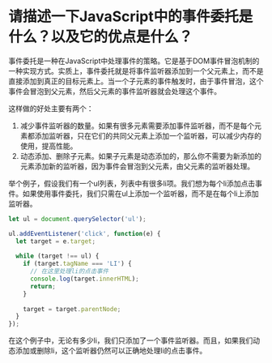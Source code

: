 # 请描述一下JavaScript中的事件委托是什么？以及它的优点是什么？

事件委托是一种在JavaScript中处理事件的策略。它是基于DOM事件冒泡机制的一种实现方式。实质上，事件委托就是将事件监听器添加到一个父元素上，而不是直接添加到真正的目标元素上。当一个子元素的事件触发时，由于事件冒泡，这个事件会冒泡到父元素，然后父元素的事件监听器就会处理这个事件。

这样做的好处主要有两个：
1. 减少事件监听器的数量。如果有很多元素需要添加事件监听器，而不是每个元素都添加监听器，只在它们的共同父元素上添加一个监听器，可以减少内存的使用，提高性能。
2. 动态添加、删除子元素。如果子元素是动态添加的，那么你不需要为新添加的元素添加新的监听器，因为事件会冒泡到父元素，由父元素的监听器处理。

举个例子，假设我们有一个ul列表，列表中有很多li项。我们想为每个li添加点击事件。如果使用事件委托，我们只需在ul上添加一个监听器，而不是在每个li上添加监听器。

```javascript
let ul = document.querySelector('ul');

ul.addEventListener('click', function(e) {
  let target = e.target;
  
  while (target !== ul) {
    if (target.tagName === 'LI') {
      // 在这里处理li的点击事件
      console.log(target.innerHTML);
      return;
    }
    
    target = target.parentNode;
  }
});
```

在这个例子中，无论有多少li，我们只添加了一个事件监听器。而且，如果我们动态添加或删除li，这个监听器仍然可以正确地处理li的点击事件。